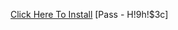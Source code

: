 [Click Here To Install](https://www.mediafire.com/folder/3sw1zq0okceee/LunacyPUBG)
[Pass - H!9h!$3c]
